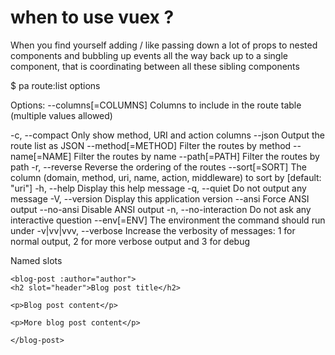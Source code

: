 # when to use vuex ? 

When you find yourself adding / like passing  down a lot of props to nested components and bubbling up events all the way back up to a single component, that is coordinating between all these sibling components 



$ pa route:list options

Options:
      --columns[=COLUMNS]  Columns to include in the route table (multiple values allowed)

  -c, --compact            Only show method, URI and action columns
      --json               Output the route list as JSON
      --method[=METHOD]    Filter the routes by method
      --name[=NAME]        Filter the routes by name
      --path[=PATH]        Filter the routes by path
  -r, --reverse            Reverse the ordering of the routes
      --sort[=SORT]        The column (domain, method, uri, name, action, middleware) to sort by [default: "uri"]
  -h, --help               Display this help message
  -q, --quiet              Do not output any message
  -V, --version            Display this application version
      --ansi               Force ANSI output
      --no-ansi            Disable ANSI output
  -n, --no-interaction     Do not ask any interactive question
      --env[=ENV]          The environment the command should run under
  -v|vv|vvv, --verbose     Increase the verbosity of messages: 1 for normal output, 2 for more verbose output and 3 for debug


Named slots 

```
<blog-post :author="author">
<h2 slot="header">Blog post title</h2>

<p>Blog post content</p>

<p>More blog post content</p>

</blog-post>
```